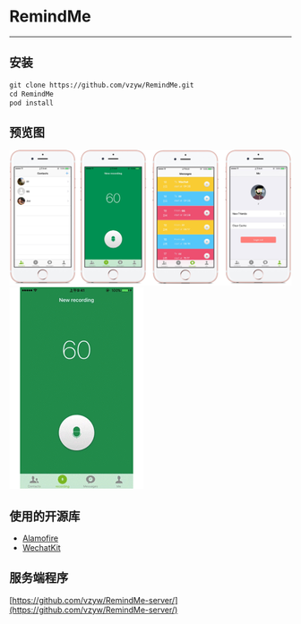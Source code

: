 # RemindMe
---
## 安装
```
git clone https://github.com/vzyw/RemindMe.git
cd RemindMe
pod install
```
## 预览图
![1](./preview/slice.jpg)
![2](./preview/demo.gif)

## 使用的开源库
- [Alamofire](https://github.com/Alamofire/Alamofire)
- [WechatKit](https://github.com/starboychina/WechatKit)
## 服务端程序
[https://github.com/vzyw/RemindMe-server/](https://github.com/vzyw/RemindMe-server/)
